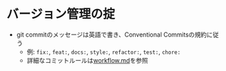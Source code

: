 # バージョン管理の掟

- git commitのメッセージは英語で書き、Conventional Commitsの規約に従う
  - 例: `fix:`, `feat:`, `docs:`, `style:`, `refactor:`, `test:`, `chore:`
  - 詳細なコミットルールは[workflow.md](workflow.md)を参照